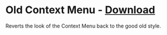 # Old Context Menu - [Download](https://raw.githubusercontent.com/Trixlight/BDStuff/master/Themes/OldContextMenu/OldContextMenu.theme.css)

Reverts the look of the Context Menu back to the good old style.
